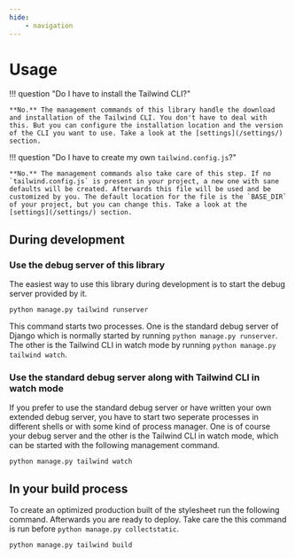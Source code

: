 ```yaml
---
hide:
    - navigation
---
```


# Usage

!!! question "Do I have to install the Tailwind CLI?"

    **No.** The management commands of this library handle the download and installation of the Tailwind CLI. You don't have to deal with this. But you can configure the installation location and the version of the CLI you want to use. Take a look at the [settings](/settings/) section.

!!! question "Do I have to create my own `tailwind.config.js`?"

    **No.** The management commands also take care of this step. If no `tailwind.config.js` is present in your project, a new one with sane defaults will be created. Afterwards this file will be used and be customized by you. The default location for the file is the `BASE_DIR` of your project, but you can change this. Take a look at the [settings](/settings/) section.

## During development

### Use the debug server of this library

The easiest way to use this library during development is to start the debug server provided by it.

```shell
python manage.py tailwind runserver
```

This command starts two processes. One is the standard debug server of Django which is normally started by running `python manage.py runserver`. The other is the Tailwind CLI in watch mode by running `python manage.py tailwind watch`.

### Use the standard debug server along with Tailwind CLI in watch mode

If you prefer to use the standard debug server or have written your own extended debug server, you have to start two seperate processes in different shells or with some kind of process manager. One is of course your debug server and the other is the Tailwind CLI in watch mode, which can be started with the following management command.

```shell
python manage.py tailwind watch
```

## In your build process

To create an optimized production built of the stylesheet run the following command. Afterwards you are ready to deploy. Take care the this command is run before `python manage.py collectstatic`.

```shell
python manage.py tailwind build
```
